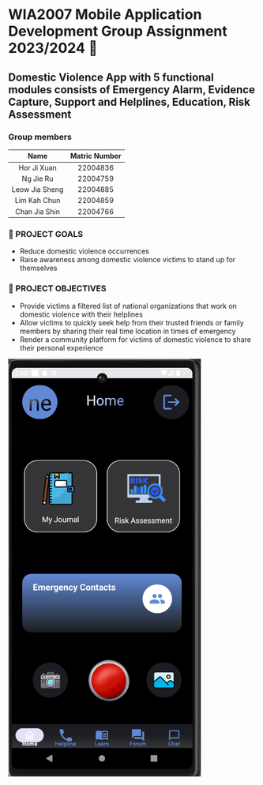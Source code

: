 # WIA2007 Mobile Application Development Group Assignment 2023/2024 📱
## Domestic Violence App with 5 functional modules consists of Emergency Alarm, Evidence Capture, Support and Helplines, Education, Risk Assessment

### Group members
| Name           | Matric Number | 
| :-------------:| :------------:| 
| Hor Ji Xuan    | 22004836      | 
| Ng Jie Ru      | 22004759      |
| Leow Jia Sheng | 22004885      |
| Lim Kah Chun   | 22004859      |
| Chan Jia Shin  | 22004766      |

### 🎯 PROJECT GOALS
- Reduce domestic violence occurrences
- Raise awareness among domestic violence victims to stand up for themselves

### 🎉 PROJECT OBJECTIVES
- Provide victims a filtered list of national organizations that work on domestic violence with their helplines
- Allow victims to quickly seek help from their trusted friends or family members by sharing their real time location in times of emergency
- Render a community platform for victims of domestic violence to share their personal experience

![alt text](https://github.com/kahchun-haha/PM-MAD-Assignment/blob/main/homePage.png)
